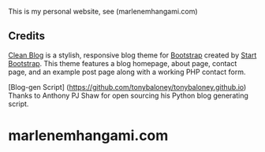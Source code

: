 This is my personal website,
see (marlenemhangami.com)




## Credits

[Clean Blog](http://startbootstrap.com/template-overviews/clean-blog/) is a stylish, responsive blog theme for [Bootstrap](http://getbootstrap.com/) created by [Start Bootstrap](http://startbootstrap.com/). This theme features a blog homepage, about page, contact page, and an example post page along with a working PHP contact form.


[Blog-gen Script] (https://github.com/tonybaloney/tonybaloney.github.io) Thanks to Anthony PJ Shaw for open sourcing his Python blog generating script. 

# marlenemhangami.com
